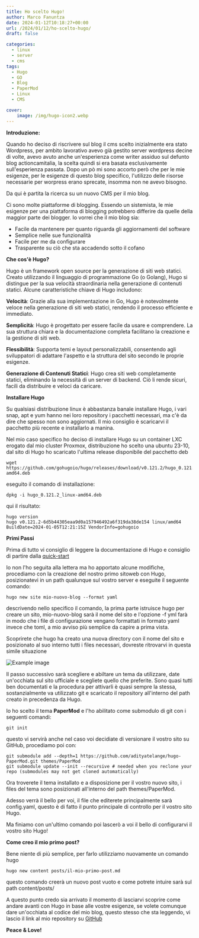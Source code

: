 ```yaml
---
title: Ho scelto Hugo!
author: Marco Fanuntza
date: 2024-01-12T10:18:27+00:00
url: /2024/01/12/ho-scelto-hugo/
draft: false

categories:
  - linux
  - server
  - cms
tags:
  - Hugo
  - GO
  - Blog
  - PaperMod
  - Linux
  - CMS

cover:
    image: /img/hugo-icon2.webp
---
```



**Introduzione:**

Quando ho deciso di riscrivere sul blog il cms scelto inizialmente era stato Wordpress, per ambito lavorativo avevo già gestito server wordpress decine di volte, avevo avuto anche un'esperienza come writer assiduo sul defunto blog actioncamitalia, la scelta quindi si era basata esclusivamente sull'esperienza passata.
Dopo un pò mi sono accorto però che per le mie esigenze, per le esigenze di questo blog specifico, l'utilizzo delle risorse necessarie per worpress erano sprecate, insomma non ne avevo bisogno. 

Da qui è partita la ricerca su un nuovo CMS per il mio blog.

Ci sono molte piattaforme di blogging. Essendo un sistemista, le mie esigenze per una piattaforma di blogging potrebbero differire da quelle della maggior parte dei blogger. 
Io vorrei che il mio blog sia:

- Facile da mantenere per quanto riguarda gli aggiornamenti del software
- Semplice nelle sue funzionalità
- Facile per me da configurare
- Trasparente su ciò che sta accadendo sotto il cofano


**Che cos'è Hugo?**

Hugo è un framework open source per la generazione di siti web statici. Creato utilizzando il linguaggio di programmazione Go (o Golang), Hugo si distingue per la sua velocità straordinaria nella generazione di contenuti statici. Alcune caratteristiche chiave di Hugo includono:

**Velocità**: Grazie alla sua implementazione in Go, Hugo è notevolmente veloce nella generazione di siti web statici, rendendo il processo efficiente e immediato.

**Semplicità**: Hugo è progettato per essere facile da usare e comprendere. La sua struttura chiara e la documentazione completa facilitano la creazione e la gestione di siti web.

**Flessibilità**: Supporta temi e layout personalizzabili, consentendo agli sviluppatori di adattare l'aspetto e la struttura del sito secondo le proprie esigenze.

**Generazione di Contenuti Statici**: Hugo crea siti web completamente statici, eliminando la necessità di un server di backend. Ciò li rende sicuri, facili da distribuire e veloci da caricare.


**Installare Hugo**

Su qualsiasi distribuzione linux è abbastanza banale installare Hugo, i vari snap, apt e yum hanno nei loro repository i pacchetti necessari, ma c'è da dire che spesso non sono aggiornati. Il mio consiglio è scaricarvi il pacchetto più recente e installarlo a manina.

Nel mio caso specifico ho deciso di installare Hugo su un container LXC erogato dal mio cluster Proxmox, distribuzione ho scelto una ubuntu 23-10, dal sito di Hugo ho scaricato l'ultima release disponibile del pacchetto deb


    wget https://github.com/gohugoio/hugo/releases/download/v0.121.2/hugo_0.121.2_linux-amd64.deb

eseguito il comando di installazione:

    dpkg -i hugo_0.121.2_linux-amd64.deb

qui il risultato:

    hugo version
    hugo v0.121.2-6d5b44305eaa9d0a157946492a6f319da38de154 linux/amd64 BuildDate=2024-01-05T12:21:15Z VendorInfo=gohugoio

**Primi Passi**

Prima di tutto vi consiglio di leggere la documentazione di Hugo e consiglio di partire dalla [quick-start](https://gohugo.io/getting-started/quick-start/)

Io non l'ho seguita alla lettera ma ho apportato alcune modifiche, procediamo con la creazione del nostro primo sitoweb con Hugo, posizionatevi in un path qualunque sul vostro server e eseguite il seguente comando:

    hugo new site mio-nuovo-blog --format yaml

descrivendo nello specifico il comando, la prima parte istruisce hugo per creare un sito, mio-nuovo-blog sarà il nome del sito e l'opzione -f yml farà in modo che i file di configurazione vengano formattati in formato yaml invece che toml, a mio avviso più semplice da capire a prima vista.

Scoprirete che hugo ha creato una nuova directory con il nome del sito e posizionato al suo interno tutti i files necessari, dovreste ritrovarvi in questa simile situazione

![Example image](/img/hugo-articolo1.webp#center)
 
Il passo successivo sarà scegliere e abiltare un tema da utilizzare, date un'occhiata sul sito ufficiale e scegliete quello che preferite. Sono quasi tutti ben documentati e la procedura per attivarli è quasi sempre la stessa, sostanzialmente va utilizzato git e scaricato il repository all'interno del path creato in precedenza da Hugo.

Io ho scelto il tema **PaperMod** e l'ho abilitato come submodulo di git con i seguenti comandi:

    git init

questo vi servirà anche nel caso voi decidiate di versionare il vostro sito su GitHub, procediamo poi con:

    git submodule add --depth=1 https://github.com/adityatelange/hugo-PaperMod.git themes/PaperMod
    git submodule update --init --recursive # needed when you reclone your repo (submodules may not get cloned automatically)

Ora troverete il tema installato e a disposizione per il vostro nuovo sito, i files del tema sono posizionati all'interno del path themes/PaperMod.

Adesso verrà il bello per voi, il file che editerete principalmente sarà config.yaml, questo è di fatto il punto principale di controllo per il vostro sito Hugo.

Ma finiamo con un'ultimo comando poi lascerò a voi il bello di configurarvi il vostro sito Hugo!

**Come creo il mio primo post?**

Bene niente di più semplice, per farlo utilizziamo nuovamente un comando hugo

    hugo new content posts/il-mio-primo-post.md

questo comando creerà un nuovo post vuoto e come potrete intuire sarà sul path content/posts/


A questo punto credo sia arrivato il momento di lasciarvi scoprire come andare avanti con Hugo in base alle vostre esigenze, se volete comunque dare un'occhiata al codice del mio blog, questo stesso che sta leggendo, vi lascio il link al mio repository su [GitHub](https://github.com/marcofanuntza/marcofanuntza-blog)

**Peace & Love!**
